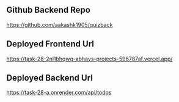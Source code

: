 ## Github Backend Repo  
https://github.com/aakashk1905/quizback

## Deployed Frontend Url  
https://task-28-2nl1bhqwg-abhays-projects-596787af.vercel.app/

## Deployed Backend Url  
https://task-28-a.onrender.com/api/todos

